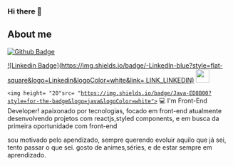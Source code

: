 ### Hi there 👋

## About me

[![Github Badge](https://img.shields.io/badge/-Github-000?style=flat-square&logo=Github&logoColor=white&link=LINK_GIT)](https://github.com/Luiz-de-Lima)

[![Linkedin Badge](https://img.shields.io/badge/-LinkedIn-blue?style=flat-square&logo=Linkedin&logoColor=white&link= LINK_LINKEDIN)](https://www.linkedin.com/in/luiz-de-lima-242621124/)
<img src=https://github.com/TheDudeThatCode/TheDudeThatCode/blob/master/Assets/Earth.gif width="30">

<code><img height= "20"src= "https://img.shields.io/badge/Java-ED8B00?style=for-the-badge&logo=java&logoColor=white"></code>
:computer: I'm Front-End Developer!
apaixonado por tecnologias, focado em front-end 
atualmente desenvolvendo projetos com reactjs,styled components, e em busca da primeira oportunidade com front-end

sou motivado pelo apendizado, sempre querendo evoluir aquilo que já sei, tento passar o que sei.
gosto de animes,séries, e de estar sempre em aprendizado.

